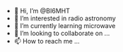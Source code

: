 - 👋 Hi, I’m @BI6MHT
- 👀 I’m interested in radio astronomy
- 🌱 I’m currently learning microwave
- 💞️ I’m looking to collaborate on ...
- 📫 How to reach me ...

<!---
BI6MHT/BI6MHT is a ✨ special ✨ repository because its `README.md` (this file) appears on your GitHub profile.
You can click the Preview link to take a look at your changes.
--->

